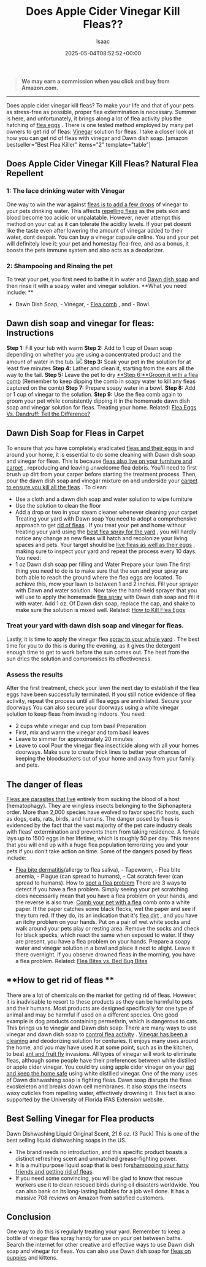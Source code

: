 ﻿---
author: Isaac
layout: post
title: Does Apple Cider Vinegar Kill Fleas??
date: '2025-05-04T08:52:52+00:00'
categories:
- Fleas
- Guide
tags: []
slug: /does-apple-cider-vinegar-kill-fleas/
lastmod: 2025-05-07T12:21:26+03:00
---
> **We may earn a commission when you click and buy from Amazon.com.**
>

---
Does apple cider vinegar kill fleas? To make your life and that of your pets as stress-free as possible, proper flea extermination is necessary.
Summer is here, and unfortunately, it brings along a lot of flea activity plus the hatching of
[flea eggs](https://pestpolicy.com/what-do-flea-eggs-look-like/)
.
There is one tested method employed by many pet owners to get rid of fleas:
[Vinegar](https://www.pacificcollege.edu/news/blog/2015/04/25/what-does-apple-cider-vinegar-not-do)
solution for fleas. I take a closer look at how you can get rid of fleas with vinegar and Dawn dish soap.
[amazon bestseller="Best Flea Killer" items="2" template="table"]
## Does Apple Cider Vinegar Kill Fleas? Natural Flea Repellent
### 1: The lace drinking water with Vinegar
One way to win the war against
[fleas is to add a few drops](https://pestpolicy.com/best-flea-drops-for-cats/)
of vinegar to your pets drinking water. This affects
[repelling fleas](https://pestpolicy.com/flea-repellent-for-humans/)
as the pets skin and blood become too acidic or unpalatable.
However, never attempt this method on your cat as it can tolerate the acidity levels.
If your pet doesnt like the taste even after lowering the amount of vinegar added to their water, dont despair.
You can buy a vinegar capsule online. You and your pet will definitely love it: your pet and homestay flea-free, and as a bonus, it boosts the pets immune system and also acts as a deodorizer.
### 2: Shampooing and Rinsing the pet
To treat your pet, you first need to bathe it in water and
[Dawn dish soap](https://pestpolicy.com/dawn-dish-soap-for-fleas/)
and then rinse it with a soapy water and vinegar solution.
**What you need include: **
- Dawn Dish Soap, - Vinegar, -
[Flea comb](https://pestpolicy.com/best-flea-combs-for-dogs/)
, and - Bowl.
## **Dawn dish soap and vinegar for fleas: Instructions**
**Step 1:**
Fill your tub with warm
**Step 2:**
Add  to 1 cup of Dawn soap depending on whether you are using a concentrated product and the amount of water in the tub.
![](/assets/img/img/)
**Step 3:**
Soak your pet in the solution for at least five minutes
**Step 4:**
Lather and clean it, starting from the ears all the way to the tail.
**Step 5:**
Leave the pet to dry
[**Step 6:**Groom it with a flea comb](https://pestpolicy.com/how-to-use-a-flea-comb/)
(Remember to keep dipping the comb in soapy water to kill any fleas captured on the comb)
**Step 7:**
Prepare soapy water in a bowl.
**Step 8:**
Add  or 1 cup of vinegar to the solution.
**Step 9:**
Use the flea comb again to groom your pet while consistently dipping it in the homemade dawn dish soap and vinegar solution for fleas. Treating your home.
Related:
[Flea Eggs Vs. Dandruff: Tell the Difference?](https://pestpolicy.com/flea-eggs-vs-dandruff/)
## Dawn Dish Soap for Fleas in Carpet
To ensure that you have completely eradicated
[fleas and their eggs](https://pestpolicy.com/what-do-flea-eggs-look-like/)
in and around your home, it is essential to do some cleaning with Dawn dish soap and vinegar for fleas.
This is because
[fleas also live on your furniture and carpet](https://pestpolicy.com/can-fleas-live-in-carpets/)
, reproducing and leaving unwelcome flea debris.
You'll need to first brush up dirt from your carper before starting the treatment process. Then, pour the dawn dish soap and vinegar mixture on and underside your
[carpet to ensure you kill all the fleas](https://pestpolicy.com/best-flea-carpet-powder/)
.
To clean:
- Use a cloth and a dawn dish soap and water solution to wipe furniture
- Use the solution to clean the floor
- Add a drop or two in your steam cleaner whenever cleaning your carpet
Treating your yard with Dawn soap
You need to adopt a comprehensive approach to get
[rid of fleas](https://pestpolicy.com/how-to-get-rid-of-flea-eggs-on-cats/)
. If you treat your pet and home without treating your yard using the
[best flea spray for the yard](https://pestpolicy.com/best-flea-spray-for-yard/)
, you will hardly notice any change as new fleas will hatch and recolonize your living spaces and pets.
Your target should be
[live fleas as well as their eggs](https://pestpolicy.com/can-fleas-live-on-clothes/)
, making sure to inspect your yard and repeat the process every 10 days.
You need:
- 1 oz Dawn dish soap per filling and Water
Prepare your lawn
The first thing you need to do is to make sure that the sun and your spray are both able to reach the ground where the flea eggs are located. To achieve this, mow your lawn to between 1 and 2 inches.
Fill your sprayer with Dawn and water solution.
Now take the hand-held sprayer that you will use to apply the homemade
[flea spray](https://pestpolicy.com/best-flea-spray-for-home/)
with Dawn dish soap and fill it with water. Add 1 oz. Of Dawn dish soap, replace the cap, and shake to make sure the solution is mixed well.
Related:
[How to Kill Flea Eggs](https://pestpolicy.com/how-to-kill-flea-eggs/)
### Treat your yard with dawn dish soap and vinegar for fleas.
Lastly, it is time to apply the vinegar flea
[spray to your whole yard](https://pestpolicy.com/best-mosquito-yard-spray/)
. The best time for you to do this is during the evening, as it gives the detergent enough time to get to work before the sun comes out.
The heat from the sun dries the solution and compromises its effectiveness.
### Assess the results
After the first treatment, check your lawn the next day to establish if the flea eggs have been successfully terminated.
If you still notice evidence of flea activity, repeat the process until all flea eggs are annihilated.
Secure your doorways
You can also secure your doorways using a white vinegar solution to keep fleas from invading indoors. You need:
- 2 cups white vinegar and  cup torn basil
Preparation
- First, mix and warm the vinegar and torn basil leaves
- Leave to simmer for approximately 20 minutes
- Leave to cool
Pour the vinegar flea insecticide along with all your homes doorways. Make sure to create thick lines to better your chances of keeping the bloodsuckers out of your home and away from your family and pets.
## The danger of fleas
[Fleas are parasites that live](https://pestpolicy.com/can-fleas-live-in-human-hair/)
entirely from sucking the blood of a host (hematophagy). They are wingless insects belonging to the Siphonaptera order. More than 2,000 species have evolved to favor specific hosts, such as dogs, cats, rats, birds, and humans.
The danger posed by fleas is evidenced by the fact that the vast majority of the pet care industry deals with fleas' extermination and prevents them from taking residence. A female lays up to 1500 eggs in her lifetime, which is roughly 50 per day.
This means that you will end up with a huge flea population terrorizing you and your pets if you don't take action on time.
Some of the dangers posed by fleas include:
- [Flea bite dermatitis](https://pestpolicy.com/do-fleas-bite-humans/)(allergy to flea saliva), - Tapeworm, - Flea bite anemia, - Plague (can spread to humans), - Cat scratch fever (can spread to humans).
How to
[spot a flea problem](https://pestpolicy.com/where-do-fleas-hide/)
There are 3 ways to detect if you have a flea problem. Simply seeing your pet scratching does necessarily mean that you have a flea problem on your hands, and the reverse is also true.
[Comb your pet with a flea](https://pestpolicy.com/best-electronic-flea-comb/)
comb onto a white paper. If the paper catches some black flecks, wet the paper and see if they turn red. If they do, its an indication that it's
[flea dirt](https://pestpolicy.com/what-is-flea-dirt/)
, and you have an itchy problem on your hands.
Put on a pair of wet white socks and walk around your pets play or resting area. Remove the socks and check for black specks, which react the same when exposed to water. If they are present, you have a flea problem on your hands.
Prepare a soapy water and vinegar solution in a bowl and place it next to alight. Leave it there overnight. If you observe drowned fleas in the morning, you have a flea problem.
Related:
[Flea Bites vs. Bed Bug Bites](https://pestpolicy.com/flea-bites-vs-bed-bug-bites/)
## **How to get rid of fleas **
There are a lot of chemicals on the market for getting rid of fleas. However, it is inadvisable to resort to these products as they can be harmful to pets and their humans.
Most products are designed specifically for one type of animal and may be harmful if used on a different species. One good example is dog products containing permethrin, which is dangerous to cats.
This brings us to vinegar and Dawn dish soap: There are many ways to use vinegar and dawn dish soap to
[control flea activity](https://pestpolicy.com/diatomaceous-earth-for-fleas-on-cats/)
.
[Vinegar has been a cleaning](https://pestpolicy.com/dont-use-vinegar-and-baking-soda-to-clean-clogged-drains/)
and deodorizing solution for centuries.
It enjoys many uses around the home, and you may have used it at some point, such as in the kitchen, to beat
[ant and fruit fly](https://pestpolicy.com/flying-ants-vs-termites/)
invasions. All types of vinegar will work to eliminate fleas, although some people have their preferences between white distilled or apple cider vinegar.
You could try using apple cider vinegar on your
[pet and keep the home safe](https://pestpolicy.com/pet-safe-roach-killer/)
using white distilled vinegar. One of the many uses of Dawn dishwashing soap is fighting fleas. Dawn soap disrupts the fleas exoskeleton and breaks down cell membranes.
It also stops the insects waxy cuticles from repelling water, effectively drowning it. This fact is also supported by the University of Florida IFAS Extension website.
## Best Selling Vinegar for Flea products
Dawn Dishwashing Liquid Original Scent, 21.6 oz. (3 Pack) This is one of the best selling liquid dishwashing soaps in the US.
- The brand needs no introduction, and this specific product boasts a distinct refreshing scent and unmatched grease-fighting power.
- It is a multipurpose liquid soap that is best for[shampooing your furry friends and getting rid of fleas](https://pestpolicy.com/best-flea-shampoo-for-dogs/).
- If you need some convincing, you will be glad to know that rescue workers use it to clean rescued birds during oil disasters worldwide.
You can also bank on its long-lasting bubbles for a job well done. It has a massive 708 reviews on Amazon from satisfied customers.
## Conclusion
One way to do this is regularly treating your yard. Remember to keep a bottle of vinegar flea spray handy for use on your pet between baths.
Search the internet for other creative and effective ways to use Dawn dish soap and vinegar for fleas. You can also use Dawn dish soap for
[fleas on puppies](https://pestpolicy.com/best-puppy-shampoo-for-fleas/)
and kittens.